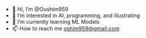- 👋 Hi, I’m @Oushim959
- 👀 I’m interested in AI, programming, and illustrating 
- 🌱 I’m currently learning ML Models
- 📫 How to reach me oshim959@gmail.com


<!---
Oushim959/Oushim959 is a ✨ special ✨ repository because its `README.md` (this file) appears on your GitHub profile.
You can click the Preview link to take a look at your changes.
--->
